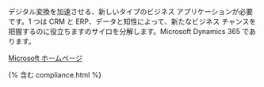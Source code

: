 

デジタル変換を加速させる、新しいタイプのビジネス アプリケーションが必要です。1 つは CRM と ERP、データと知性によって、新たなビジネス チャンスを把握するのに役立ちますのサイロを分解します。Microsoft Dynamics 365 であります。

[Microsoft ホームページ](https://dynamics.microsoft.com/en-us/)

{% 含む compliance.html %}
